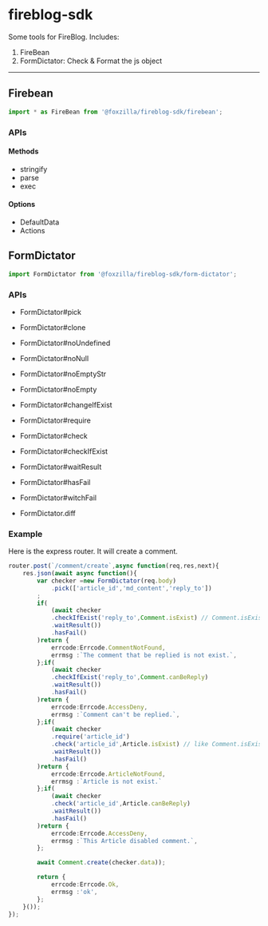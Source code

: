 # fireblog-sdk

Some tools for FireBlog. Includes:

1. FireBean
1. FormDictator: Check & Format the js object

---

## Firebean

```js
import * as FireBean from '@foxzilla/fireblog-sdk/firebean';
```

### APIs

#### Methods

- stringify
- parse
- exec

#### Options

- DefaultData
- Actions

## FormDictator

```js
import FormDictator from '@foxzilla/fireblog-sdk/form-dictator';
```
### APIs

- FormDictator#pick
- FormDictator#clone

- FormDictator#noUndefined
- FormDictator#noNull
- FormDictator#noEmptyStr
- FormDictator#noEmpty

- FormDictator#changeIfExist
- FormDictator#require

- FormDictator#check
- FormDictator#checkIfExist

- FormDictator#waitResult
- FormDictator#hasFail
- FormDictator#witchFail

- FormDictator.diff

### Example

Here is the express router. It will create a comment.

```ts
router.post(`/comment/create`,async function(req,res,next){
    res.json(await async function(){
        var checker =new FormDictator(req.body)
            .pick(['article_id','md_content','reply_to'])
        ;
        if(
            (await checker
            .checkIfExist('reply_to',Comment.isExist) // Comment.isExist is the async method that check that the comment is exist or not from Database
            .waitResult())
            .hasFail()
        )return {
            errcode:Errcode.CommentNotFound,
            errmsg :`The comment that be replied is not exist.`,
        };if(
            (await checker
            .checkIfExist('reply_to',Comment.canBeReply)
            .waitResult())
            .hasFail()
        )return {
            errcode:Errcode.AccessDeny,
            errmsg :`Comment can't be replied.`,
        };if(
            (await checker
            .require('article_id')
            .check('article_id',Article.isExist) // like Comment.isExist
            .waitResult())
            .hasFail()
        )return {
            errcode:Errcode.ArticleNotFound,
            errmsg :`Article is not exist.`
        };if(
            (await checker
            .check('article_id',Article.canBeReply)
            .waitResult())
            .hasFail()
        )return {
            errcode:Errcode.AccessDeny,
            errmsg :`This Article disabled comment.`,
        };

        await Comment.create(checker.data));

        return {
            errcode:Errcode.Ok,
            errmsg :'ok',
        };
    }());
});
```



